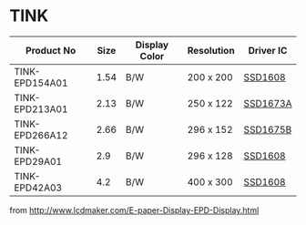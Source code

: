 # TINK

| Product No     | Size | Display Color | Resolution | Driver IC            |
| -------------- | ---- | ------------- | ---------- | -------------------- |
| TINK-EPD154A01 | 1.54 | B/W           | 200 x 200  | [SSD1608][ssd1608]   |
| TINK-EPD213A01 | 2.13 | B/W           | 250 x 122  | [SSD1673A][ssd1673a] |
| TINK-EPD266A12 | 2.66 | B/W           | 296 x 152  | [SSD1675B][ssd1675b] |
| TINK-EPD29A01  | 2.9  | B/W           | 296 x 128  | [SSD1608][ssd1608]   |
| TINK-EPD42A03  | 4.2  | B/W           | 400 x 300  | [SSD1608][ssd1608]   |

[ssd1608]: https://cursedhardware.github.io/epd-driver-ic/SSD1608.pdf
[ssd1673a]: https://cursedhardware.github.io/epd-driver-ic/SSD1673A.pdf
[ssd1675b]: https://cursedhardware.github.io/epd-driver-ic/SSD1675B.pdf

from <http://www.lcdmaker.com/E-paper-Display-EPD-Display.html>
